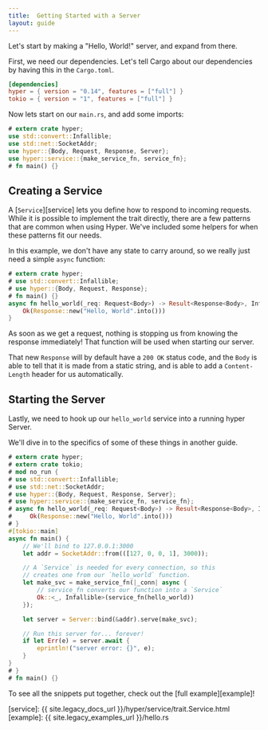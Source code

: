 ```yaml
---
title:  Getting Started with a Server
layout: guide
---
```


Let's start by making a "Hello, World!" server, and expand from there.

First, we need our dependencies. Let's tell Cargo about our dependencies by having this in the `Cargo.toml`.

```toml
[dependencies]
hyper = { version = "0.14", features = ["full"] }
tokio = { version = "1", features = ["full"] }
```

Now lets start on our `main.rs`, and add some imports:

```rust
# extern crate hyper;
use std::convert::Infallible;
use std::net::SocketAddr;
use hyper::{Body, Request, Response, Server};
use hyper::service::{make_service_fn, service_fn};
# fn main() {}
```

## Creating a Service

A [`Service`][service] lets you define how to respond to incoming requests.
While it is possible to implement the trait directly, there are a few patterns
that are common when using Hyper. We've included some helpers for when these
patterns fit our needs.

In this example, we don't have any state to carry around, so we really just
need a simple `async` function:

```rust
# extern crate hyper;
# use std::convert::Infallible;
# use hyper::{Body, Request, Response};
# fn main() {}
async fn hello_world(_req: Request<Body>) -> Result<Response<Body>, Infallible> {
    Ok(Response::new("Hello, World".into()))
}
```

As soon as we get a request, nothing is stopping us from knowing the response
immediately! That function will be used when starting our server.

That new `Response` will by default have a `200 OK` status code, and the `Body`
is able to tell that it is made from a static string, and is able to add a
`Content-Length` header for us automatically.

## Starting the Server

Lastly, we need to hook up our `hello_world` service into a running hyper
Server.

We'll dive in to the specifics of some of these things in another guide.

```rust
# extern crate hyper;
# extern crate tokio;
# mod no_run {
# use std::convert::Infallible;
# use std::net::SocketAddr;
# use hyper::{Body, Request, Response, Server};
# use hyper::service::{make_service_fn, service_fn};
# async fn hello_world(_req: Request<Body>) -> Result<Response<Body>, Infallible> {
#     Ok(Response::new("Hello, World".into()))
# }
#[tokio::main]
async fn main() {
    // We'll bind to 127.0.0.1:3000
    let addr = SocketAddr::from(([127, 0, 0, 1], 3000));

    // A `Service` is needed for every connection, so this
    // creates one from our `hello_world` function.
    let make_svc = make_service_fn(|_conn| async {
        // service_fn converts our function into a `Service`
        Ok::<_, Infallible>(service_fn(hello_world))
    });

    let server = Server::bind(&addr).serve(make_svc);

    // Run this server for... forever!
    if let Err(e) = server.await {
        eprintln!("server error: {}", e);
    }
}
# }
# fn main() {}
```

To see all the snippets put together, check out the [full example][example]!

[service]: {{ site.legacy_docs_url }}/hyper/service/trait.Service.html
[example]: {{ site.legacy_examples_url }}/hello.rs
